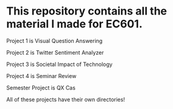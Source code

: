 # This repository contains all the material I made for EC601.

Project 1 is Visual Question Answering

Project 2 is Twitter Sentiment Analyzer

Project 3 is Societal Impact of Technology

Project 4 is Seminar Review

Semester Project is QX Cas

All of these projects have their own directories!
